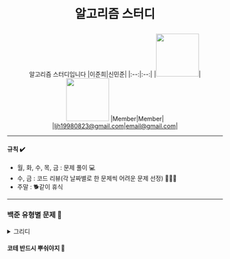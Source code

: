 # <p align="center"> 알고리즘 스터디 </p>

<div align="center">

알고리즘 스터디입니다
|이준희|신민준|
|:--:|:--:|
|<img src="https://github.com/Jun2-Lee.png" width="100" height="100">| <img src="https://github.com/Tizesin.png" width="100">
|Member|Member|
|ljh19980823@gmail.com|email@gmail.com|

</div>

* * *

#### 규칙 ✔️
- 월, 화, 수, 목, 금 : 문제 풀이 💻
- 수, 금 : 코드 리뷰(각 날짜별로 한 문제씩 어려운 문제 선정) 🧑‍🤝‍🧑
- 주말 : 🐕같이 휴식 

* * * 

### 백준 유형별 문제 🥊
<details>
<summary>그리디</summary>
  
  * 3.12 : [1343](https://www.acmicpc.net/problem/1343) , [14916](https://www.acmicpc.net/problem/14916), [2828](https://www.acmicpc.net/problem/2828), [2217](https://www.acmicpc.net/problem/2217)
  * 3.13 : [13305](https://www.acmicpc.net/problem/13305) , [1758](https://www.acmicpc.net/problem/1758), [11508](https://www.acmicpc.net/problem/11508), [11399](https://www.acmicpc.net/problem/11399)
  * 3.14 : [11047](https://www.acmicpc.net/problem/11047) , [20115](https://www.acmicpc.net/problem/20115), [20300](https://www.acmicpc.net/problem/20300), [19941](https://www.acmicpc.net/problem/19941)
  * 3.15 : [1541](https://www.acmicpc.net/problem/1541) , [20365](https://www.acmicpc.net/problem/20365), [16953](https://www.acmicpc.net/problem/16953), [21314](https://www.acmicpc.net/problem/21314)
  * 3.18 : [1931](https://www.acmicpc.net/problem/1931) , [11501](https://www.acmicpc.net/problem/11501), [1080](https://www.acmicpc.net/problem/1080)
  * 3.19 : [21758](https://www.acmicpc.net/problem/21758) , [17615](https://www.acmicpc.net/problem/17615), [2138](https://www.acmicpc.net/problem/2138)
  * 3.20 : [11000](https://www.acmicpc.net/problem/11000) , [13164](https://www.acmicpc.net/problem/13164), [19598](https://www.acmicpc.net/problem/19598)
  * 3.21 : [2212](https://www.acmicpc.net/problem/2212) , [1092](https://www.acmicpc.net/problem/1092), [1863](https://www.acmicpc.net/problem/1863)
  * 3.22 : [2141](https://www.acmicpc.net/problem/2141) , [13975](https://www.acmicpc.net/problem/13975), [1715](https://www.acmicpc.net/problem/1715)
  * 추가 문제 (골드 3 ~ 1) : [2812](https://www.acmicpc.net/problem/2812) ,[24337](https://www.acmicpc.net/problem/24337), [8980](https://www.acmicpc.net/problem/8980), [3687](https://www.acmicpc.net/problem/3687), [1202](https://www.acmicpc.net/problem/1202), [1700](https://www.acmicpc.net/problem/1700)
  * 종결 (플레) : [18185](https://www.acmicpc.net/problem/18185)
 </details>















 #### 코테 반드시 뿌숴야지 🦾
